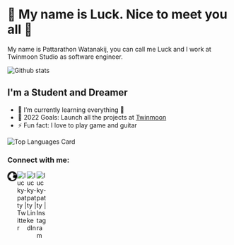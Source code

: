 # :beer:  My name is Luck. Nice to meet you all :beer:

My name is Pattarathon Watanakij, you can call me Luck and I work at Twinmoon Studio as software engineer.

![Github stats](https://github-readme-stats-twinmoon.vercel.app/api?username=lucky-patty&theme=dark&show_icons=true&count_private=true)

## I'm a Student and Dreamer

- 🌱 I’m currently learning everything 🤣
- 🥅 2022 Goals: Launch all the projects at [Twinmoon]
- ⚡ Fun fact: I love to play game and guitar

![Top Languages Card](https://github-readme-stats-twinmoon.vercel.app/api/top-langs/?username=lucky-patty&layout=compact)

### Connect with me:

[<img align="left" alt="lucky-patty" width="22px" src="https://raw.githubusercontent.com/iconic/open-iconic/master/svg/globe.svg" />][website]
[<img align="left" alt="lucky-patty | Twitter" width="22px" src="https://cdn.jsdelivr.net/npm/simple-icons@v3/icons/twitter.svg" />][twitter]
[<img align="left" alt="lucky-patty | LinkedIn" width="22px" src="https://cdn.jsdelivr.net/npm/simple-icons@v3/icons/linkedin.svg" />][linkedin]
[<img align="left" alt="lucky-patty | Instagram" width="22px" src="https://cdn.jsdelivr.net/npm/simple-icons@v3/icons/instagram.svg" />][instagram]

<br />

[website]: https://pattarathon.com
[twitter]: https://twitter.com/kouunnji
[instagram]: https://instagram.com/luckymusician
[linkedin]: https://linkedin.com/in/pattarathon-watanakij-10856a121
[Twinmoon]: https://twinmoon.studio/
